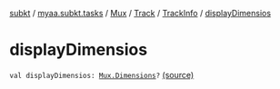 [subkt](../../../../index.md) / [myaa.subkt.tasks](../../../index.md) / [Mux](../../index.md) / [Track](../index.md) / [TrackInfo](index.md) / [displayDimensios](./display-dimensios.md)

# displayDimensios

`val displayDimensios: `[`Mux.Dimensions`](../../-dimensions/index.md)`?` [(source)](https://github.com/Myaamori/SubKt/blob/0.1.12/src/main/kotlin/myaa/subkt/tasks/muxtask.kt#L177)